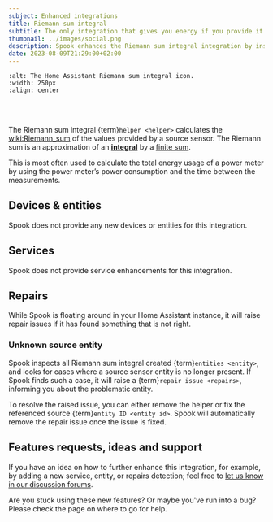 ```yaml
---
subject: Enhanced integrations
title: Riemann sum integral
subtitle: The only integration that gives you energy if you provide it power.
thumbnail: ../images/social.png
description: Spook enhances the Riemann sum integral integration by inspecting it for missing source entities.
date: 2023-08-09T21:29:00+02:00
---
```


```{image} https://brands.home-assistant.io/integration/logo.png
:alt: The Home Assistant Riemann sum integral icon.
:width: 250px
:align: center
```

<br><br>

The Riemann sum integral {term}`helper <helper>` calculates the <wiki:Riemann_sum> of the values provided by a source sensor. The Riemann sum is an approximation of an **[integral](wiki:Integral)** by a [finite sum](wiki:Summation).

This is most often used to calculate the total energy usage of a power meter by using the power meter’s power consumption and the time between the measurements.

## Devices & entities

Spook does not provide any new devices or entities for this integration.

## Services

Spook does not provide service enhancements for this integration.

## Repairs

While Spook is floating around in your Home Assistant instance, it will raise repair issues if it has found something that is not right.

### Unknown source entity

Spook inspects all Riemann sum integral created {term}`entities <entity>`, and looks for cases where a source sensor entity is no longer present. If Spook finds such a case, it will raise a {term}`repair issue <repairs>`, informing you about the problematic entity.

To resolve the raised issue, you can either remove the helper or fix the referenced source {term}`entity ID <entity id>`. Spook will automatically remove the repair issue once the issue is fixed.

## Features requests, ideas and support

If you have an idea on how to further enhance this integration, for example, by adding a new service, entity, or repairs detection; feel free to [let us know in our discussion forums](https://github.com/frenck/spook/discussions).

Are you stuck using these new features? Or maybe you've run into a bug? Please check the [](../support) page on where to go for help.
